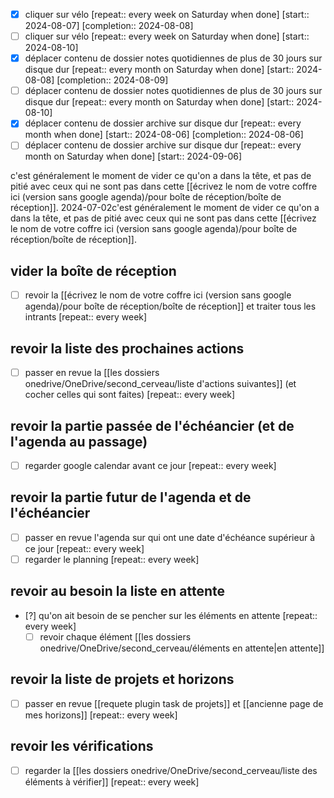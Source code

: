 - [X] cliquer sur vélo  [repeat:: every week on Saturday when done]  [start:: 2024-08-07]  [completion:: 2024-08-08]
- [ ] cliquer sur vélo  [repeat:: every week on Saturday when done]  [start:: 2024-08-10]
- [X] déplacer contenu de dossier notes quotidiennes de plus de 30 jours sur disque dur  [repeat:: every month on Saturday when done]  [start:: 2024-08-08]  [completion:: 2024-08-09]
- [ ] déplacer contenu de dossier notes quotidiennes de plus de 30 jours sur disque dur  [repeat:: every month on Saturday when done]  [start:: 2024-08-10]
- [X] déplacer contenu de dossier archive sur disque dur  [repeat:: every month when done]  [start:: 2024-08-06]  [completion:: 2024-08-06]
- [ ] déplacer contenu de dossier archive sur disque dur  [repeat:: every month on Saturday when done]  [start:: 2024-09-06]

c'est généralement le moment de vider ce qu'on a dans la tête, et pas de pitié avec ceux qui ne sont pas dans cette [[écrivez le nom de votre coffre ici (version sans google agenda)/pour boîte de réception/boîte de réception]].
2024-07-02c'est généralement le moment de vider ce qu'on a dans la tête, et pas de pitié avec ceux qui ne sont pas dans cette [[écrivez le nom de votre coffre ici (version sans google agenda)/pour boîte de réception/boîte de réception]].
## vider la boîte de réception 
- [ ] revoir la [[écrivez le nom de votre coffre ici (version sans google agenda)/pour boîte de réception/boîte de réception]] et traiter tous les intrants  [repeat:: every week]
## revoir la liste des prochaines actions
- [ ] passer en revue la [[les dossiers onedrive/OneDrive/second_cerveau/liste d'actions suivantes]] (et cocher celles qui sont faites) [repeat:: every week]
## revoir la partie passée de l'échéancier (et de l'agenda au passage)
- [ ] regarder google calendar avant ce jour  [repeat:: every week]
## revoir la partie futur de l'agenda et de l'échéancier
- [ ] passer en revue l'agenda sur qui ont une date d'échéance supérieur à ce jour  [repeat:: every week]
- [ ] regarder le planning [repeat:: every week]
## revoir au besoin la liste en attente
- [?] qu'on ait besoin de se pencher sur les éléments en attente  [repeat:: every week]
	-  [ ] revoir chaque élément [[les dossiers onedrive/OneDrive/second_cerveau/éléments en attente|en attente]]
## revoir la liste de projets et horizons
- [ ] passer en revue [[requete plugin task de projets]] et [[ancienne page de mes horizons]]  [repeat:: every week]
## revoir les vérifications
- [ ] regarder la [[les dossiers onedrive/OneDrive/second_cerveau/liste des éléments à vérifier]]  [repeat:: every week]